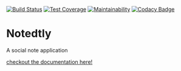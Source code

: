 [![Build Status](https://travis-ci.com/mycok/Notedtly.svg?branch=develop)](https://travis-ci.com/mycok/Notedtly) [![Test Coverage](https://api.codeclimate.com/v1/badges/6de770d9ac07f5d5b423/test_coverage)](https://codeclimate.com/github/mycok/Notedtly/test_coverage) [![Maintainability](https://api.codeclimate.com/v1/badges/6de770d9ac07f5d5b423/maintainability)](https://codeclimate.com/github/mycok/Notedtly/maintainability) [![Codacy Badge](https://api.codacy.com/project/badge/Grade/13a255f201fd404498d8838aaa759a30)](https://www.codacy.com/manual/mycok/Notedtly?utm_source=github.com&amp;utm_medium=referral&amp;utm_content=mycok/Notedtly&amp;utm_campaign=Badge_Grade)

# Notedtly
A social note application

[checkout the documentation here!](https://notedtly-api.herokuapp.com/swagger)
